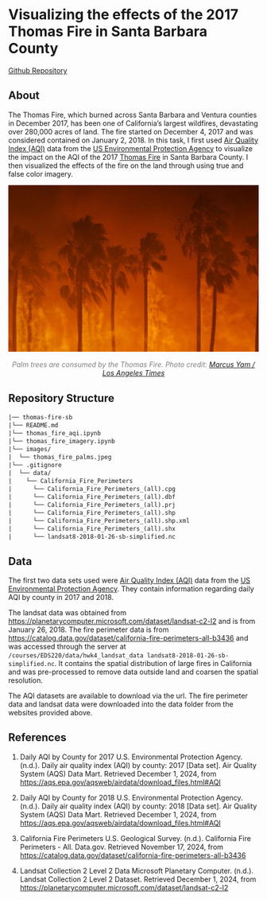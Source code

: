# Visualizing the effects of the 2017 Thomas Fire in Santa Barbara County

[Github Repository](https://github.com/jocardelle/thomas-fire-aqi)

## About

The Thomas Fire, which burned across Santa Barbara and Ventura counties in December 2017, has been one of California’s largest wildfires, devastating over 280,000 acres of land. The fire started on December 4, 2017 and was considered contained on January 2, 2018. In this task, I first used [Air Quality Index (AQI)](https://www.airnow.gov/aqi/aqi-basics/) data from the [US Environmental Protection Agency](https://www.epa.gov) to visualize the impact on the AQI of the 2017 [Thomas Fire](https://en.wikipedia.org/wiki/Thomas_Fire) in Santa Barbara County. I then visualized the effects of the fire on the land through using true and false color imagery.

![](images/thomas_fire_palms.jpeg)

<p style="text-align:center; font-style:italic; color:gray;">Palm trees are consumed by the Thomas Fire. Photo credit: <a href="https://www.latimes.com/local/lanow/la-me-thomas-fire-santa-barbara-fire-20171210-story.html" target="_blank">Marcus Yam / Los Angeles Times</a></p>


## Repository Structure
```
|── thomas-fire-sb  
|└── README.md
|└── thomas_fire_aqi.ipynb
|└── thomas_fire_imagery.ipynb
|└── images/  
|  └── thomas_fire_palms.jpeg 
|└── .gitignore  
|  └── data/ 
|    └── California_Fire_Perimeters 
|      └── California_Fire_Perimeters_(all).cpg
|      └── California_Fire_Perimeters_(all).dbf
|      └── California_Fire_Perimeters_(all).prj
|      └── California_Fire_Perimeters_(all).shp
|      └── California_Fire_Perimeters_(all).shp.xml
|      └── California_Fire_Perimeters_(all).shx
|      └── landsat8-2018-01-26-sb-simplified.nc 
```


## Data
The first two data sets used were [Air Quality Index (AQI)](https://www.airnow.gov/aqi/aqi-basics/) data from the [US Environmental Protection Agency](https://www.epa.gov). They contain information regarding daily AQI by county in 2017 and 2018.

The landsat data was obtained from https://planetarycomputer.microsoft.com/dataset/landsat-c2-l2 and is from January 26, 2018. The fire perimeter data is from https://catalog.data.gov/dataset/california-fire-perimeters-all-b3436 and was accessed through the server at `/courses/EDS220/data/hwk4_landsat_data landsat8-2018-01-26-sb-simplified.nc`. It contains the spatial distribution of large fires in California and was pre-processed to remove data outside land and coarsen the spatial resolution.

The AQI datasets are available to download via the url. The fire perimeter data and landsat data were downloaded into the data folder from the websites provided above.

## References

1. Daily AQI by County for 2017
U.S. Environmental Protection Agency. (n.d.). Daily air quality index (AQI) by county: 2017 [Data set]. Air Quality System (AQS) Data Mart. Retrieved December 1, 2024, from https://aqs.epa.gov/aqsweb/airdata/download_files.html#AQI

2. Daily AQI by County for 2018
U.S. Environmental Protection Agency. (n.d.). Daily air quality index (AQI) by county: 2018 [Data set]. Air Quality System (AQS) Data Mart. Retrieved December 1, 2024, from https://aqs.epa.gov/aqsweb/airdata/download_files.html#AQI

3. California Fire Perimeters
U.S. Geological Survey. (n.d.). California Fire Perimeters - All. Data.gov. Retrieved November 17, 2024, from https://catalog.data.gov/dataset/california-fire-perimeters-all-b3436

4. Landsat Collection 2 Level 2 Data
Microsoft Planetary Computer. (n.d.). Landsat Collection 2 Level 2 Dataset. Retrieved December 1, 2024, from https://planetarycomputer.microsoft.com/dataset/landsat-c2-l2
